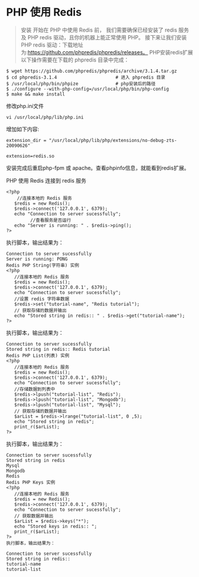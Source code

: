 # PHP 使用 Redis
>安装
开始在 PHP 中使用 Redis 前， 我们需要确保已经安装了 redis 服务及 PHP redis 驱动，且你的机器上能正常使用 PHP。 接下来让我们安装 PHP redis 驱动：下载地址为:https://github.com/phpredis/phpredis/releases。
PHP安装redis扩展
以下操作需要在下载的 phpredis 目录中完成：
```
$ wget https://github.com/phpredis/phpredis/archive/3.1.4.tar.gz
$ cd phpredis-3.1.4                      # 进入 phpredis 目录
$ /usr/local/php/bin/phpize              # php安装后的路径
$ ./configure --with-php-config=/usr/local/php/bin/php-config
$ make && make install
```
修改php.ini文件
```
vi /usr/local/php/lib/php.ini
```
增加如下内容:
```
extension_dir = "/usr/local/php/lib/php/extensions/no-debug-zts-20090626"

extension=redis.so
```
安装完成后重启php-fpm 或 apache。查看phpinfo信息，就能看到redis扩展。

PHP 使用 Redis
连接到 redis 服务
```
<?php
    //连接本地的 Redis 服务
   $redis = new Redis();
   $redis->connect('127.0.0.1', 6379);
   echo "Connection to server sucessfully";
         //查看服务是否运行
   echo "Server is running: " . $redis->ping();
?>
```
执行脚本，输出结果为：
```
Connection to server sucessfully
Server is running: PONG
Redis PHP String(字符串) 实例
<?php
   //连接本地的 Redis 服务
   $redis = new Redis();
   $redis->connect('127.0.0.1', 6379);
   echo "Connection to server sucessfully";
   //设置 redis 字符串数据
   $redis->set("tutorial-name", "Redis tutorial");
   // 获取存储的数据并输出
   echo "Stored string in redis:: " . $redis->get("tutorial-name");
?>
```
执行脚本，输出结果为：
```
Connection to server sucessfully
Stored string in redis:: Redis tutorial
Redis PHP List(列表) 实例
<?php
   //连接本地的 Redis 服务
   $redis = new Redis();
   $redis->connect('127.0.0.1', 6379);
   echo "Connection to server sucessfully";
   //存储数据到列表中
   $redis->lpush("tutorial-list", "Redis");
   $redis->lpush("tutorial-list", "Mongodb");
   $redis->lpush("tutorial-list", "Mysql");
   // 获取存储的数据并输出
   $arList = $redis->lrange("tutorial-list", 0 ,5);
   echo "Stored string in redis";
   print_r($arList);
?>
```
执行脚本，输出结果为：
```
Connection to server sucessfully
Stored string in redis
Mysql
Mongodb
Redis
Redis PHP Keys 实例
<?php
   //连接本地的 Redis 服务
   $redis = new Redis();
   $redis->connect('127.0.0.1', 6379);
   echo "Connection to server sucessfully";
   // 获取数据并输出
   $arList = $redis->keys("*");
   echo "Stored keys in redis:: ";
   print_r($arList);
?>
执行脚本，输出结果为：

Connection to server sucessfully
Stored string in redis::
tutorial-name
tutorial-list
```
